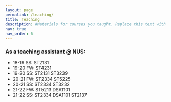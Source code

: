 ```yaml
---
layout: page
permalink: /teaching/
title: Teaching
description: #Materials for courses you taught. Replace this text with your description.
nav: true
nav_order: 6
---
```


### As a teaching assistant @ NUS:

*   18-19 SS: ST2131
*   19-20 FW: ST4231
*   19-20 SS: ST2131 ST3239
*   20-21 FW: ST2334 ST5225
*   20-21 SS: ST2334 ST3232
*   21-22 FW: ST5213 DSA1101
*   21-22 SS: ST2334 DSA1101 ST2137
